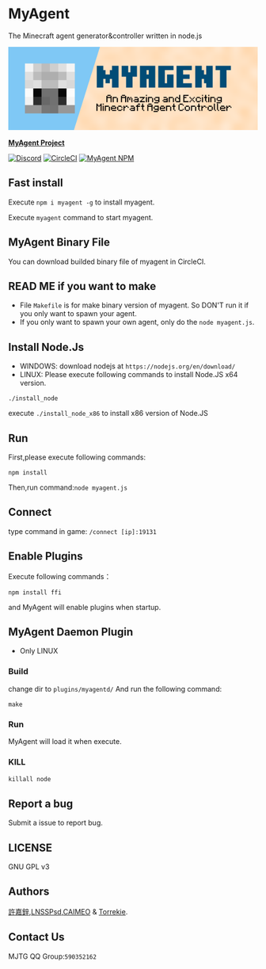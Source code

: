 # MyAgent
The Minecraft agent generator&amp;controller written in node.js

[![MyAgent](myagent.png)](https://github.com/mcpewebsocket-dev/MyAgent)

**[MyAgent Project](http://agent.vanillahh.online)**

[![Discord](https://img.shields.io/badge/chat-on%20discord-7289da.svg)](https://discord.gg/ntaa8z8)
[![CircleCI](https://circleci.com/gh/mcpewebsocket-dev/MyAgent.svg?style=svg)](https://circleci.com/gh/mcpewebsocket-dev/MyAgent)
[![MyAgent NPM](https://img.shields.io/badge/npm-myagent-blue.svg)](https://www.npmjs.com/myagent)

## Fast install
Execute `npm i myagent -g` to install myagent.

Execute `myagent` command to start myagent.
## MyAgent Binary File
You can download builded binary file of myagent in CircleCI.
## READ ME if you want to make
* File `Makefile` is for make binary version of myagent. So DON'T run it if you only want to spawn your agent.
* If you only want to spawn your own agent, only do the `node myagent.js`.
## Install Node.Js
* WINDOWS: download nodejs at `https://nodejs.org/en/download/`
* LINUX: Please execute following commands to install Node.JS x64 version.
```
./install_node
```
execute `./install_node_x86` to install x86 version of Node.JS
## Run
First,please execute following commands:
````
npm install
````
Then,run command:`node myagent.js`

## Connect
type command in game:
`/connect [ip]:19131`
## Enable Plugins
Execute following commands：
````
npm install ffi
````
and MyAgent will enable plugins when startup.
## MyAgent Daemon Plugin
* Only LINUX
### Build
change dir to `plugins/myagentd/`
And run the following command:
````
make
````
### Run
MyAgent will load it when execute.
### KILL
````
killall node
````
## Report a bug
Submit a issue to report bug.
## LICENSE
GNU GPL v3
## Authors
[許嘉鋅](https://github.com/TheXuJiaXin),[LNSSPsd](https://github.com/LNSSPsd),[CAIMEO](https://github.com/CAIMEOX) &amp; [Torrekie](https://github.com/Torrekie).
## Contact Us
MJTG QQ Group:<code>590352162</code>
